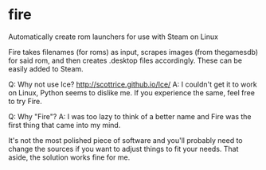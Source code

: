 # fire
Automatically create rom launchers for use with Steam on Linux

Fire takes filenames (for roms) as input, scrapes images (from thegamesdb) for said rom, and then creates .desktop files accordingly. These can be easily added to Steam.

Q: Why not use Ice? http://scottrice.github.io/Ice/
A: I couldn't get it to work on Linux, Python seems to dislike me. If you experience the same, feel free to try Fire.

Q: Why "Fire"?
A: I was too lazy to think of a better name and Fire was the first thing that came into my mind.

It's not the most polished piece of software and you'll probably need to change the sources if you want to adjust things to fit your needs. That aside, the solution works fine for me.
